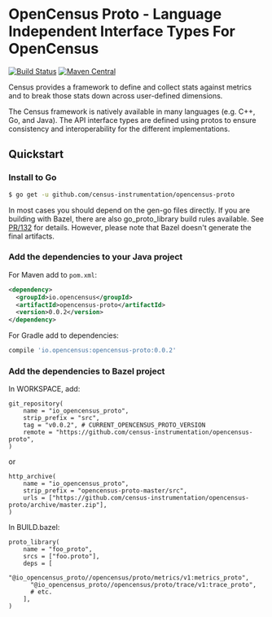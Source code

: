 OpenCensus Proto - Language Independent Interface Types For OpenCensus
===============================================================
[![Build Status][travis-image]][travis-url]
[![Maven Central][maven-image]][maven-url]

Census provides a framework to define and collect stats against metrics and to
break those stats down across user-defined dimensions.

The Census framework is natively available in many languages (e.g. C++, Go,
and Java). The API interface types are defined using protos to ensure
consistency and interoperability for the different implementations.

## Quickstart

### Install to Go

```bash
$ go get -u github.com/census-instrumentation/opencensus-proto
```

In most cases you should depend on the gen-go files directly. If you are
building with Bazel, there are also go_proto_library build rules available.
See [PR/132](https://github.com/census-instrumentation/opencensus-proto/pull/132)
for details. However, please note that Bazel doesn't generate the final
artifacts.

### Add the dependencies to your Java project

For Maven add to `pom.xml`:
```xml
<dependency>
  <groupId>io.opencensus</groupId>
  <artifactId>opencensus-proto</artifactId>
  <version>0.0.2</version>
</dependency>
```

For Gradle add to dependencies:
```gradle
compile 'io.opencensus:opencensus-proto:0.0.2'
```

[travis-image]: https://travis-ci.org/census-instrumentation/opencensus-proto.svg?branch=master
[travis-url]: https://travis-ci.org/census-instrumentation/opencensus-proto
[maven-image]: https://maven-badges.herokuapp.com/maven-central/io.opencensus/opencensus-proto/badge.svg
[maven-url]: https://maven-badges.herokuapp.com/maven-central/io.opencensus/opencensus-proto

### Add the dependencies to Bazel project

In WORKSPACE, add:
```
git_repository(
    name = "io_opencensus_proto",
    strip_prefix = "src",
    tag = "v0.0.2", # CURRENT_OPENCENSUS_PROTO_VERSION
    remote = "https://github.com/census-instrumentation/opencensus-proto",
)
```
or

```
http_archive(
    name = "io_opencensus_proto",
    strip_prefix = "opencensus-proto-master/src",
    urls = ["https://github.com/census-instrumentation/opencensus-proto/archive/master.zip"],
)
```

In BUILD.bazel:
```bazel
proto_library(
    name = "foo_proto",
    srcs = ["foo.proto"],
    deps = [
      "@io_opencensus_proto//opencensus/proto/metrics/v1:metrics_proto",
      "@io_opencensus_proto//opencensus/proto/trace/v1:trace_proto",
      # etc.
    ],
)
```
